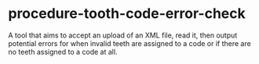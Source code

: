 # procedure-tooth-code-error-check
A tool that aims to accept an upload of an XML file, read it, then output potential errors for when invalid teeth are assigned to a code or if there are no teeth assigned to a code at all.
